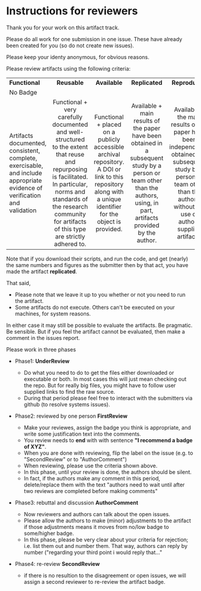 # Instructions for reviewers

Thank you for your work on this artifact track.

Please do all work for one submission in one issue. These have already been created for you (so do not create new issues).

Please keep your identy anonymous, for obvious reasons.

Please review artifacts using the following criteria:

<table>
<thead></thead>
<tbody(s)>
<tr><td><strong>Functional</strong>	</td><td align="center"> <strong>Reusable</strong> </td><td align="center"> <strong>Available</strong></td><td align="center"> <strong>Replicated</strong> </td><td align="center"> <strong>Reproduced</strong> </td></tr>
<tr><td>No Badge </td><td align="center"> <dl><img src="https://2019.icse-conferences.org/getImage/orig/red.jpg" alt=""></dl>  </td><td align="center"> <dl><img src="https://2019.icse-conferences.org/getImage/orig/green.jpg" alt=""></dl>	   </td><td align="center">  <dl><img src="https://2019.icse-conferences.org/getImage/orig/blue.jpg" alt=""></dl> </td><td align="center">  <dl><img src="https://2019.icse-conferences.org/getImage/orig/deepBlue.jpg" alt=""></dl> </td></tr>
<tr><td> <!--Functional--> Artifacts documented, consistent, complete, exercisable, and include appropriate evidence of verification and validation </td><td align="center"> <!--Reusable--> Functional + very carefully documented and well-structured to the extent that reuse and repurposing is facilitated. In particular, norms and standards of the research community for artifacts of this type are strictly adhered to. </td><td align="center"> <!--Available-->  Functional + placed on a publicly accessible archival repository. A DOI or link to this repository along with a unique identifier for the object is provided. </td><td align="center"> <!--Replicated--> Available + main results of the paper have been obtained in a subsequent study by a person or team other than the authors, using, in part, artifacts provided by the author. </td><td align="center"> <!--Reproduced--> Available + the main results of the paper have been independently obtained in a subsequent study by a person or team other than the authors, without the use of author-supplied artifacts.</td></tr>
</tbody>
</table>

Note that if you download their scripts, and run the code, and get (nearly) the same numbers and figures as the submitter then 
by that act, you have made the artifact **replicated**. 

That said,

- Please note that we leave it up to you whether or not you need to run the artifact.  
- Some artifacts do not execute. Others can't be executed on your machines, for system reasons.

In either case it may still be possible to evaluate the artifacts. Be pragmatic. Be sensible. But if you feel the artifact cannot be evaluated, then  make a comment in the issues report.

Please work in three phases

- Phase1: **UnderReview**
    - Do what you need to do to get the files either downloaded or executable or both. In most cases this will just mean checking out the repo. But for really big files, you might have to follow user supplied links to find the raw source.
    - During that period please feel free to interact with the submitters via github (to resolve systems issues).
 
- Phase2: reviewed by one person **FirstReview**
    - Make your reviewes, assign the badge you think is appropriate, and write some justification text
      into the comments.
    - You review needs to **end** with with sentence **"I recommend a badge of XYZ"**.
    - When you are done with reviewing, flip the label on the issue (e.g. to "SecondReview" or to "AuthorComment")
    - When reviewing, please use the criteria shown above.
    - In this phase, until your review is done, the  authors should be silent. 
    - In fact, if the authors make any comment in this period, delete/replace them with the text "authors need to wait until
      after two reviews are completed before making comments"

- Phase3: rebuttal and discussion  **AuthorComment** 
    - Now reviewers and authors can talk about the open issues. 
    - Please allow the authors to make (minor) adjustments to the artifact if those adjustments means it moves from 
      no/low badge to some/higher badge.
    - In this phase, please be very clear about your criteria for rejection; i.e. list them out and number them. That way, authors can reply by number ("regarding your third point i would reply that..."
  
 - Phase4: re-review  **SecondReview**
   - if there is no resultion to the disagreement or open issues, we will assign a second reviewer to re-review the artifact badge.
      
